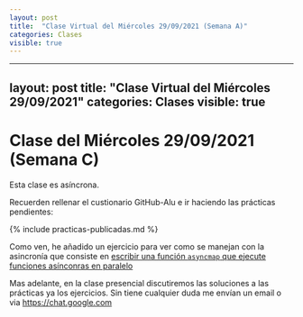 ```yaml
---
layout: post
title:  "Clase Virtual del Miércoles 29/09/2021 (Semana A)"
categories: Clases
visible: true
---
```


---
layout: post
title:  "Clase Virtual del Miércoles 29/09/2021"
categories: Clases
visible: true
---

# Clase del Miércoles 29/09/2021 (Semana C)

Esta clase es asíncrona.

Recuerden rellenar el custionario GitHub-Alu e ir haciendo las prácticas pendientes:

{% include practicas-publicadas.md %}

Como ven, he añadido un ejercicio para ver como se manejan con la asincronía que consiste en [escribir una función `asyncmap` que ejecute funciones asínconras en paralelo]({{site.baseurl}}/practicas/07p7-t2-asyncmap.html)

Mas adelante, en la clase presencial discutiremos las  soluciones a las prácticas ya los ejercicios. Sin tiene cualquier duda me envían un email o via <https://chat.google.com>

